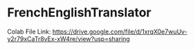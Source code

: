 # FrenchEnglishTranslator
Colab File Link: https://drive.google.com/file/d/1xrqX0e7wuUv-y2r79xCaTr8vEx-xW4re/view?usp=sharing
